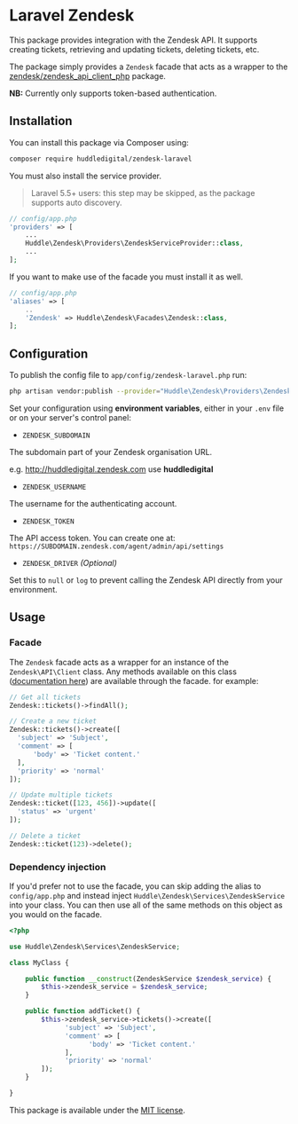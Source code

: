 # Laravel Zendesk

This package provides integration with the Zendesk API. It supports creating tickets, retrieving and updating tickets, deleting tickets, etc.

The package simply provides a `Zendesk` facade that acts as a wrapper to the [zendesk/zendesk_api_client_php](https://github.com/zendesk/zendesk_api_client_php) package.

**NB:** Currently only supports token-based authentication.

## Installation

You can install this package via Composer using:

```bash
composer require huddledigital/zendesk-laravel
```

You must also install the service provider.

> Laravel 5.5+ users: this step may be skipped, as the package supports auto discovery.

```php
// config/app.php
'providers' => [
    ...
    Huddle\Zendesk\Providers\ZendeskServiceProvider::class,
    ...
];
```

If you want to make use of the facade you must install it as well.

```php
// config/app.php
'aliases' => [
    ..
    'Zendesk' => Huddle\Zendesk\Facades\Zendesk::class,
];
```

## Configuration


To publish the config file to `app/config/zendesk-laravel.php` run:

```bash
php artisan vendor:publish --provider="Huddle\Zendesk\Providers\ZendeskServiceProvider"
```


Set your configuration using **environment variables**, either in your `.env` file or on your server's control panel:

- `ZENDESK_SUBDOMAIN`

The subdomain part of your Zendesk organisation URL.

e.g. http://huddledigital.zendesk.com use **huddledigital**

- `ZENDESK_USERNAME`

The username for the authenticating account.

- `ZENDESK_TOKEN`

The API access token. You can create one at: `https://SUBDOMAIN.zendesk.com/agent/admin/api/settings`

- `ZENDESK_DRIVER` _(Optional)_

Set this to `null` or `log` to prevent calling the Zendesk API directly from your environment.

## Usage

### Facade

The `Zendesk` facade acts as a wrapper for an instance of the `Zendesk\API\Client` class. Any methods available on this class ([documentation here](https://github.com/zendesk/zendesk_api_client_php#usage)) are available through the facade. for example:

```php
// Get all tickets
Zendesk::tickets()->findAll();

// Create a new ticket
Zendesk::tickets()->create([
  'subject' => 'Subject',
  'comment' => [
      'body' => 'Ticket content.'
  ],
  'priority' => 'normal'
]);

// Update multiple tickets
Zendesk::ticket([123, 456])->update([
  'status' => 'urgent'
]);

// Delete a ticket
Zendesk::ticket(123)->delete();
```

### Dependency injection

If you'd prefer not to use the facade, you can skip adding the alias to `config/app.php` and instead inject `Huddle\Zendesk\Services\ZendeskService` into your class. You can then use all of the same methods on this object as you would on the facade.

```php
<?php

use Huddle\Zendesk\Services\ZendeskService;

class MyClass {

    public function __construct(ZendeskService $zendesk_service) {
        $this->zendesk_service = $zendesk_service;
    }

    public function addTicket() {
        $this->zendesk_service->tickets()->create([
              'subject' => 'Subject',
              'comment' => [
                    'body' => 'Ticket content.'
              ],
              'priority' => 'normal'
        ]);
    }

}
```

This package is available under the [MIT license](http://opensource.org/licenses/MIT).
